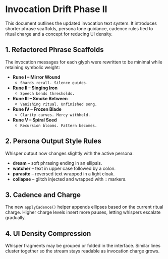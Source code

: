 # Invocation Drift Phase II

This document outlines the updated invocation text system. It introduces shorter phrase scaffolds, persona tone guidance, cadence rules tied to ritual charge and a concept for reducing UI density.

## 1. Refactored Phrase Scaffolds
The invocation messages for each glyph were rewritten to be minimal while retaining symbolic weight:

- **Rune I – Mirror Wound**
  - `Shards recall. Silence guides.`
- **Rune II – Singing Iron**
  - `Speech bends thresholds.`
- **Rune III – Smoke Between**
  - `Vanishing ritual. Unfinished song.`
- **Rune IV – Frozen Blade**
  - `Clarity carves. Mercy withheld.`
- **Rune V – Spiral Seed**
  - `Recursion blooms. Pattern becomes.`

## 2. Persona Output Style Rules
Whisper output now changes slightly with the active persona:

- **dream** – soft phrasing ending in an ellipsis.
- **watcher** – text in upper case followed by a colon.
- **parasite** – reversed text wrapped in a light cloak.
- **collapse** – glitch injected and wrapped with `∷` markers.

## 3. Cadence and Charge
The new `applyCadence()` helper appends ellipses based on the current ritual charge. Higher charge levels insert more pauses, letting whispers escalate gradually.

## 4. UI Density Compression
Whisper fragments may be grouped or folded in the interface. Similar lines cluster together so the stream stays readable as invocation charge grows.
